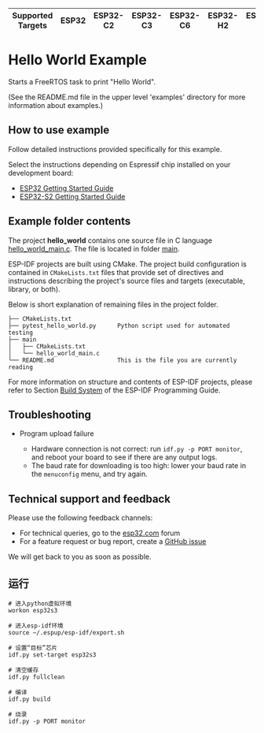 | Supported Targets | ESP32 | ESP32-C2 | ESP32-C3 | ESP32-C6 | ESP32-H2 | ESP32-S2 | ESP32-S3 |
| ----------------- | ----- | -------- | -------- | -------- | -------- | -------- | -------- |

# Hello World Example

Starts a FreeRTOS task to print "Hello World".

(See the README.md file in the upper level 'examples' directory for more information about examples.)

## How to use example

Follow detailed instructions provided specifically for this example.

Select the instructions depending on Espressif chip installed on your development board:

- [ESP32 Getting Started Guide](https://docs.espressif.com/projects/esp-idf/en/stable/get-started/index.html)
- [ESP32-S2 Getting Started Guide](https://docs.espressif.com/projects/esp-idf/en/latest/esp32s2/get-started/index.html)

## Example folder contents

The project **hello_world** contains one source file in C language [hello_world_main.c](main/hello_world_main.c). The file is located in folder [main](main).

ESP-IDF projects are built using CMake. The project build configuration is contained in `CMakeLists.txt` files that provide set of directives and instructions describing the project's source files and targets (executable, library, or both).

Below is short explanation of remaining files in the project folder.

```
├── CMakeLists.txt
├── pytest_hello_world.py      Python script used for automated testing
├── main
│   ├── CMakeLists.txt
│   └── hello_world_main.c
└── README.md                  This is the file you are currently reading
```

For more information on structure and contents of ESP-IDF projects, please refer to Section [Build System](https://docs.espressif.com/projects/esp-idf/en/latest/esp32/api-guides/build-system.html) of the ESP-IDF Programming Guide.

## Troubleshooting

- Program upload failure

  - Hardware connection is not correct: run `idf.py -p PORT monitor`, and reboot your board to see if there are any output logs.
  - The baud rate for downloading is too high: lower your baud rate in the `menuconfig` menu, and try again.

## Technical support and feedback

Please use the following feedback channels:

- For technical queries, go to the [esp32.com](https://esp32.com/) forum
- For a feature request or bug report, create a [GitHub issue](https://github.com/espressif/esp-idf/issues)

We will get back to you as soon as possible.

## 运行

```shell
# 进入python虚拟环境
workon esp32s3

# 进入esp-idf环境
source ~/.espup/esp-idf/export.sh

# 设置“目标”芯片
idf.py set-target esp32s3

# 清空缓存
idf.py fullclean

# 编译
idf.py build

# 烧录
idf.py -p PORT monitor
```
